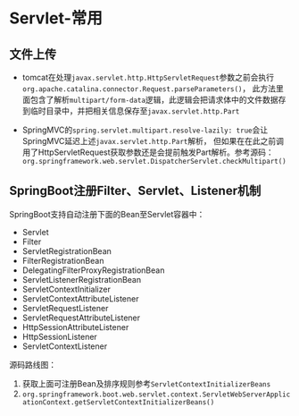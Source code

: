 # Servlet-常用

## 文件上传

* tomcat在处理`javax.servlet.http.HttpServletRequest`参数之前会执行`org.apache.catalina.connector.Request.parseParameters()`，
此方法里面包含了解析`multipart/form-data`逻辑，此逻辑会把请求体中的文件数据存到临时目录中，并把相关信息保存至`javax.servlet.http.Part`

* SpringMVC的`spring.servlet.multipart.resolve-lazily: true`会让SpringMVC延迟上述`javax.servlet.http.Part`解析，
但如果在在此之前调用了HttpServletRequest获取参数还是会提前触发Part解析。参考源码：`org.springframework.web.servlet.DispatcherServlet.checkMultipart()`

## SpringBoot注册Filter、Servlet、Listener机制

SpringBoot支持自动注册下面的Bean至Servlet容器中：

* Servlet
* Filter
* ServletRegistrationBean
* FilterRegistrationBean
* DelegatingFilterProxyRegistrationBean
* ServletListenerRegistrationBean
* ServletContextInitializer
* ServletContextAttributeListener
* ServletRequestListener
* ServletRequestAttributeListener
* HttpSessionAttributeListener
* HttpSessionListener
* ServletContextListener

源码路线图：
1. 获取上面可注册Bean及排序规则参考`ServletContextInitializerBeans`
2. `org.springframework.boot.web.servlet.context.ServletWebServerApplicationContext.getServletContextInitializerBeans()`